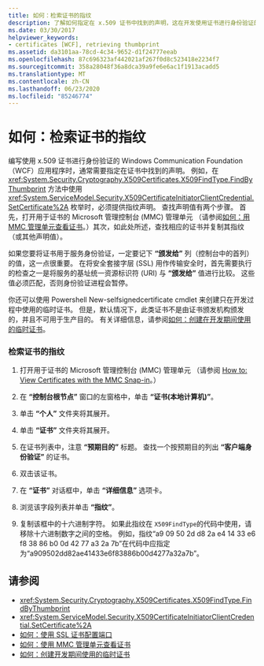 ```yaml
---
title: 如何：检索证书的指纹
description: 了解如何指定在 x.509 证书中找到的声明，这在开发使用证书进行身份验证的 WCF 应用程序时是必需的。
ms.date: 03/30/2017
helpviewer_keywords:
- certificates [WCF], retrieving thumbprint
ms.assetid: da3101aa-78cd-4c34-9652-d1f24777eeab
ms.openlocfilehash: 87c696323af442021af267f0d8c523418e2234f7
ms.sourcegitcommit: 358a28048f36a8dca39a9fe6e6ac1f1913acadd5
ms.translationtype: MT
ms.contentlocale: zh-CN
ms.lasthandoff: 06/23/2020
ms.locfileid: "85246774"
---
```

# <a name="how-to-retrieve-the-thumbprint-of-a-certificate"></a>如何：检索证书的指纹
编写使用 x.509 证书进行身份验证的 Windows Communication Foundation （WCF）应用程序时，通常需要指定在证书中找到的声明。 例如，在 <xref:System.Security.Cryptography.X509Certificates.X509FindType.FindByThumbprint> 方法中使用 <xref:System.ServiceModel.Security.X509CertificateInitiatorClientCredential.SetCertificate%2A> 枚举时，必须提供指纹声明。 查找声明值有两个步骤。 首先，打开用于证书的 Microsoft 管理控制台 (MMC) 管理单元 （请参阅[如何：用 MMC 管理单元查看证书](how-to-view-certificates-with-the-mmc-snap-in.md)。）其次，如此处所述，查找相应的证书并复制其指纹（或其他声明值）。  
  
 如果您要将证书用于服务身份验证，一定要记下 **“颁发给”** 列（控制台中的首列）的值，这一点很重要。 在将安全套接字层 (SSL) 用作传输安全时，首先需要执行的检查之一是将服务的基址统一资源标识符 (URI) 与 **“颁发给”** 值进行比较。 这些值必须匹配，否则身份验证进程会暂停。  
  
 你还可以使用 Powershell New-selfsignedcertificate cmdlet 来创建只在开发过程中使用的临时证书。 但是，默认情况下，此类证书不是由证书颁发机构颁发的，并且不可用于生产目的。 有关详细信息，请参阅[如何：创建在开发期间使用的临时证书](how-to-create-temporary-certificates-for-use-during-development.md)。  
  
### <a name="to-retrieve-a-certificates-thumbprint"></a>检索证书的指纹  
  
1. 打开用于证书的 Microsoft 管理控制台 (MMC) 管理单元 （请参阅 [How to: View Certificates with the MMC Snap-in](how-to-view-certificates-with-the-mmc-snap-in.md)。）  
  
2. 在 **“控制台根节点”** 窗口的左窗格中，单击 **“证书(本地计算机)”**。  
  
3. 单击 **“个人”** 文件夹将其展开。  
  
4. 单击 **“证书”** 文件夹将其展开。  
  
5. 在证书列表中，注意 **“预期目的”** 标题。 查找一个按预期目的列出 **“客户端身份验证”** 的证书。  
  
6. 双击该证书。  
  
7. 在 **“证书”** 对话框中，单击 **“详细信息”** 选项卡。  
  
8. 浏览该字段列表并单击 **“指纹”**。  
  
9. 复制该框中的十六进制字符。 如果此指纹在 `X509FindType`的代码中使用，请移除十六进制数字之间的空格。 例如，指纹“a9 09 50 2d d8 2a e4 14 33 e6 f8 38 86 b0 0d 42 77 a3 2a 7b”在代码中应指定为“a909502dd82ae41433e6f83886b00d4277a32a7b”。  
  
## <a name="see-also"></a>请参阅

- <xref:System.Security.Cryptography.X509Certificates.X509FindType.FindByThumbprint>
- <xref:System.ServiceModel.Security.X509CertificateInitiatorClientCredential.SetCertificate%2A>
- [如何：使用 SSL 证书配置端口](how-to-configure-a-port-with-an-ssl-certificate.md)
- [如何：使用 MMC 管理单元查看证书](how-to-view-certificates-with-the-mmc-snap-in.md)
- [如何：创建开发期间使用的临时证书](how-to-create-temporary-certificates-for-use-during-development.md)
